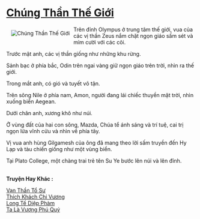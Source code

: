 <a href="https://truyentiki.com/chung-than-the-gioi.33462/" title="Chúng Thần Thế Giới"><h1>Chúng Thần Thế Giới</h1></a><div style="display:table"><img align="right" style="float: left; padding: 10px;" src="https://truyentiki.com/a/img/str/src/chung-than-the-gioi-1591199943.jpg" alt="Chúng Thần Thế Giới">Trên đỉnh Olympus ở trung tâm thế giới, vua của các vị thần Zeus nắm chặt ngọn giáo sấm sét và mỉm cười với các cõi. <p></p> Trước mặt anh, các vị thần giống như những khu rừng. <p></p> Sảnh bạc ở phía bắc, Odin trên ngai vàng giữ ngọn giáo trên trời, nhìn ra thế giới. <p></p> Trong mắt anh, có gió và tuyết vô tận. <p></p> Trên sông Nile ở phía nam, Amon, người đang lái chiếc thuyền mặt trời, nhìn xuống biển Aegean. <p></p> Dưới chân anh, xương khô như núi. <p></p> Ở vùng đất của hai con sông, Mazda, Chúa tể ánh sáng và trí tuệ, cai trị ngọn lửa vĩnh cửu và nhìn về phía tây. <p></p> Vị vua anh hùng Gilgamesh của ông đã mang theo lời sấm truyền đến Hy Lạp và tàu chiến giống như một vùng biển. <p></p> Tại Plato College, một chàng trai trẻ tên Su Ye bước lên núi và lên đỉnh.</div><p><br><b>Truyện Hay Khác :</b></p><a href="https://truyentiki.com/van-than-to-su.33461/" alt="Vạn Thần Tổ Sư">Vạn Thần Tổ Sư</a><br/><a href="https://github.com/nownovels/top500/tree/master/truyenhay/33737/" alt="Thích Khách Chi Vương">Thích Khách Chi Vương</a><br/><a href="https://github.com/nownovels/top500/tree/master/truyenhay/33691/" alt="Long Tế Diệp Phàm">Long Tế Diệp Phàm</a><br/><a href="https://truyentiki.wordpress.com/2020/06/08/ta-la-vuong-phu-quy/" alt="Ta Là Vương Phú Quý">Ta Là Vương Phú Quý</a><br/>
